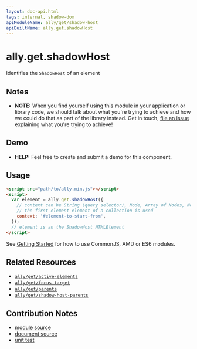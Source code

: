 ```yaml
---
layout: doc-api.html
tags: internal, shadow-dom
apiModuleName: ally/get/shadow-host
apiBuiltName: ally.get.shadowHost
---
```


# ally.get.shadowHost

Identifies the `ShadowHost` of an element


## Notes

* **NOTE:** When you find yourself using this module in your application or library code, we should talk about what you're trying to achieve and how we could do that as part of the library instead. Get in touch, [file an issue](https://github.com/medialize/ally.js/issues) explaining what you're trying to achieve!


## Demo

* **HELP:** Feel free to create and submit a demo for this component.


## Usage

```html
<script src="path/to/ally.min.js"></script>
<script>
  var element = ally.get.shadowHost({
    // context can be String (query selector), Node, Array of Nodes, NodeList, HTMLCollection
    // the first element element of a collection is used
    context: '#element-to-start-from',
  });
  // element is an the ShadowHost HTMLElement
</script>
```

See [Getting Started](../../getting-started.md) for how to use CommonJS, AMD or ES6 modules.


## Related Resources

* [`ally/get/active-elements`](active-elements.md)
* [`ally/get/focus-target`](focus-target.md)
* [`ally/get/parents`](parents.md)
* [`ally/get/shadow-host-parents`](shadow-host-parents.md)


## Contribution Notes

* [module source](https://github.com/medialize/ally.js/blob/master/src/get/shadow-host.js)
* [document source](https://github.com/medialize/ally.js/blob/master/docs/api/get/shadow-host.md)
* [unit test](https://github.com/medialize/ally.js/blob/master/test/unit/get.shadow-host.md.js)



